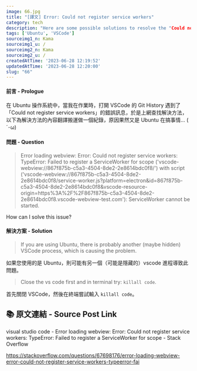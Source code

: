 ```yaml
---
image: 66.jpg
title: "[譯文] Error: Could not register service workers"
category: tech
description: "Here are some possible solutions to resolve the "Could not register service workers" error when opening Git History."
tags: ['Ubuntu', 'VSCode']
sourceimg1_n: Kama
sourceimg1_u: /
sourceimg2_n: Kama
sourceimg2_u: /
createdAtTime: '2023-06-28 12:19:52'
updatedAtTime: '2023-06-28 12:20:00'
slug: "66"
---
```


#### 前言 - Prologue
在 Ubuntu 操作系統中，當我在作業時，打開 VSCode 的 Git History 遇到了 「Could not register service workers」的錯誤訊息，於是上網查找解決方法，以下為解決方法的內容翻譯搬運做一個紀錄，原因果然又是 Ubuntu 在搞事情... ( ´･ω)

#### 問題 - Question
> Error loading webview: Error: Could not register service workers: TypeError: Failed to register a ServiceWorker for scope ('vscode-webview://867f875b-c5a3-4504-8de2-2e8614bdc0f8/') with script ('vscode-webview://867f875b-c5a3-4504-8de2-2e8614bdc0f8/service-worker.js?platform=electron&id=867f875b-c5a3-4504-8de2-2e8614bdc0f8&vscode-resource-origin=https%3A%2F%2F867f875b-c5a3-4504-8de2-2e8614bdc0f8.vscode-webview-test.com'): ServiceWorker cannot be started.

How can I solve this issue?

#### 解決方案 - Solution
> If you are using Ubuntu, there is probably another (maybe hidden) VSCode process, which is causing the problem.

如果您使用的是 Ubuntu，則可能有另一個（可能是隱藏的）vscode 進程導致此問題。

> Close the vs code first and in terminal try: `killall code`.

首先關閉 VSCode，然後在終端嘗試輸入 `killall code`。

## 📚 原文連結 - Source Post Link

visual studio code - Error loading webview: Error: Could not register service workers: TypeError: Failed to register a ServiceWorker for scope - Stack Overflow

<https://stackoverflow.com/questions/67698176/error-loading-webview-error-could-not-register-service-workers-typeerror-fai>
